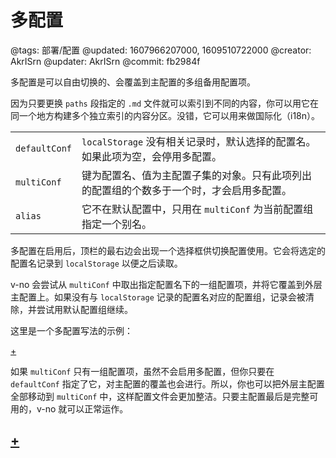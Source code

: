 # 多配置

@tags: 部署/配置
@updated: 1607966207000, 1609510722000
@creator: AkrISrn
@updater: AkrISrn
@commit: fb2984f

多配置是可以自由切换的、会覆盖到主配置的多组备用配置项。

因为只要更换 `paths` 段指定的 `.md` 文件就可以索引到不同的内容，你可以用它在同一个地方构建多个独立索引的内容分区。没错，它可以用来做国际化（i18n）。

| | |
| - | - |
| `defaultConf` | `localStorage` 没有相关记录时，默认选择的配置名。如果此项为空，会停用多配置。 |
| `multiConf` | 键为配置名、值为主配置子集的对象。只有此项列出的配置组的个数多于一个时，才会启用多配置。 |
| `alias` | 它不在默认配置中，只用在 `multiConf` 为当前配置组指定一个别名。 |

多配置在启用后，顶栏的最右边会出现一个选择框供切换配置使用。它会将选定的配置名记录到 `localStorage` 以便之后读取。

v-no 会尝试从 `multiConf` 中取出指定配置名下的一组配置项，并将它覆盖到外层主配置上。如果没有与 `localStorage` 记录的配置名对应的配置组，记录会被清除，并尝试用默认配置组继续。

这里是一个多配置写法的示例：

[+](/docs/multi-conf-example.md)

如果 `multiConf` 只有一组配置项，虽然不会启用多配置，但你只要在 `defaultConf` 指定了它，对主配置的覆盖也会进行。所以，你也可以把外层主配置全部移动到 `multiConf` 中，这样配置文件会更加整洁。只要主配置最后是完整可用的，v-no 就可以正常运作。

## [+](/docs/multi-conf-auto-switch.md)
